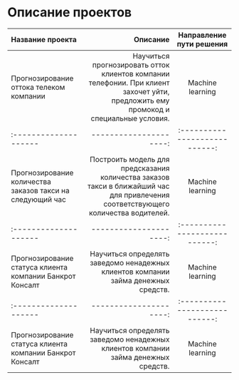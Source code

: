 # Описание проектов
| Название проекта | Описание | Направление пути решения  |
| :-------------------- | ---------------------: |:---------------------------:|
| Прогнозирование оттока телеком компании | Научиться прогнозировать отток клиентов компании телефонии. При клиент захочет уйти, предложить ему промокод и специальные условия. | Machine learning |
| :-------------------- | ---------------------: |:---------------------------:|
| Прогнозирование количества заказов такси на следующий час | Построить модель для предсказания количества заказов такси в ближайший час для привлечения соответствующего количества водителей. | Machine learning |
| :-------------------- | ---------------------: |:---------------------------:|
| Прогнозирование статуса клиента компании Банкрот Консалт | Научиться определять заведомо ненадежных клиентов компании займа денежных средств. | Machine learning |
| :-------------------- | ---------------------: |:---------------------------:|
| Прогнозирование статуса клиента компании Банкрот Консалт | Научиться определять заведомо ненадежных клиентов компании займа денежных средств. | Machine learning |
